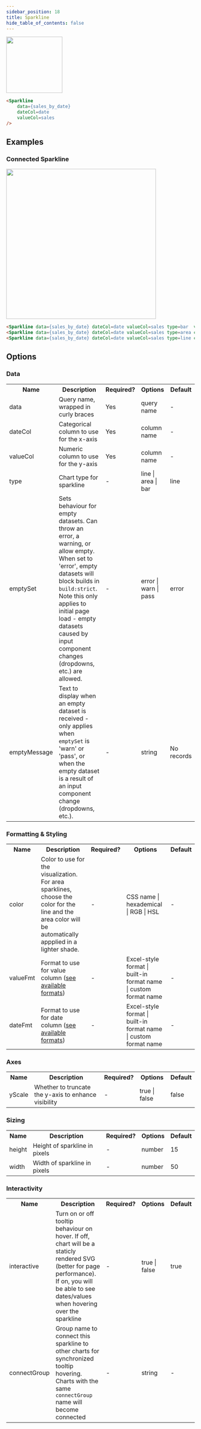 ```yaml
---
sidebar_position: 18
title: Sparkline
hide_table_of_contents: false
---
```


<img src="/img/sparkline-basic.png" width="150"/>

```markdown
<Sparkline 
    data={sales_by_date} 
    dateCol=date 
    valueCol=sales 
/>
```

## Examples

### Connected Sparkline

<img src="/img/sparkline-connected.gif" width="400"/>

```html
<Sparkline data={sales_by_date} dateCol=date valueCol=sales type=bar  valueFmt=eur dateFmt=mmm connectGroup=mysparkline/>
<Sparkline data={sales_by_date} dateCol=date valueCol=sales type=area color=maroon valueFmt=eur dateFmt=mmm connectGroup=mysparkline/>
<Sparkline data={sales_by_date} dateCol=date valueCol=sales type=line color=purple valueFmt=eur dateFmt=mmm connectGroup=mysparkline/>
```

## Options

### Data

<table>						 
<tr>	<th class='tleft'>Name</th>	<th class='tleft'>Description</th>	<th>Required?</th>	<th>Options</th>	<th>Default</th>	</tr>
<tr>	<td>data</td>	<td>Query name, wrapped in curly braces</td>	<td class='tcenter'>Yes</td>	<td class='tcenter'>query name</td>	<td class='tcenter'>-</td>	</tr>
<tr>	<td>dateCol</td>	<td>Categorical column to use for the x-axis</td>	<td class='tcenter'>Yes</td>	<td class='tcenter'>column name</td>	<td class='tcenter'>-</td>	</tr>
<tr>	<td>valueCol</td>	<td>Numeric column to use for the y-axis</td>	<td class='tcenter'>Yes</td>	<td class='tcenter'>column name</td>	<td class='tcenter'>-</td>	</tr>
<tr>	<td>type</td>	<td>Chart type for sparkline</td>	<td class='tcenter'>-</td>	<td class='tcenter'>line | area | bar</td>	<td class='tcenter'>line</td>	</tr>
<tr>	<td>emptySet</td>	<td>Sets behaviour for empty datasets. Can throw an error, a warning, or allow empty. When set to 'error', empty datasets will block builds in <code>build:strict</code>. Note this only applies to initial page load - empty datasets caused by input component changes (dropdowns, etc.) are allowed.</td>	<td class='tcenter'>-</td>	<td class='tcenter'>error | warn | pass</td>	<td class='tcenter'>error</td>	</tr>
<tr>	<td>emptyMessage</td>	<td>Text to display when an empty dataset is received - only applies when <code>emptySet</code> is 'warn' or 'pass', or when the empty dataset is a result of an input component change (dropdowns, etc.).</td>	<td class='tcenter'>-</td>	<td class='tcenter'>string</td>	<td class='tcenter'>No records</td>	</tr>
</table>

### Formatting & Styling

<table>						 
<tr>	<th class='tleft'>Name</th>	<th class='tleft'>Description</th>	<th>Required?</th>	<th>Options</th>	<th>Default</th>	</tr>
<tr>	<td>color</td>	<td>Color to use for the visualization. For area sparklines, choose the color for the line and the area color will be automatically appplied in a lighter shade.</td>	<td class='tcenter'>-</td>	<td class='tcenter'>CSS name | hexademical | RGB | HSL</td>	<td class='tcenter'>-</td>	</tr>
<tr>	<td>valueFmt</td>	<td>Format to use for value column (<a href='/core-concepts/formatting'>see available formats</a>)</td>	<td class='tcenter'>-</td>	<td class='tcenter'>Excel-style format | built-in format name | custom format name</td>	<td class='tcenter'>-</td>	</tr>
<tr>	<td>dateFmt</td>	<td>Format to use for date column (<a href='/core-concepts/formatting'>see available formats</a>)</td>	<td class='tcenter'>-</td>	<td class='tcenter'>Excel-style format | built-in format name | custom format name</td>	<td class='tcenter'>-</td>	</tr>

</table>

### Axes
<table>						 
<tr>	<th class='tleft'>Name</th>	<th class='tleft'>Description</th>	<th>Required?</th>	<th>Options</th>	<th>Default</th>	</tr>
<tr>	<td>yScale</td>	<td>Whether to truncate the y-axis to enhance visibility</td>	<td class='tcenter'>-</td>	<td class='tcenter'>true | false</td>	<td class='tcenter'>false</td>	</tr>
</table>

### Sizing

<table>						 
<tr>	<th class='tleft'>Name</th>	<th class='tleft'>Description</th>	<th>Required?</th>	<th>Options</th>	<th>Default</th>	</tr>
    <tr>
        <td>height</td>
        <td>Height of sparkline in pixels</td>
        <td class='tcenter'>-</td>
        <td class='tcenter'>number</td>
        <td class='tcenter'>15</td>
    </tr>
    <tr>
        <td>width</td>
        <td>Width of sparkline in pixels</td>
        <td class='tcenter'>-</td>
        <td class='tcenter'>number</td>
        <td class='tcenter'>50</td>
    </tr>
</table>

### Interactivity

<table>						 
<tr>	<th class='tleft'>Name</th>	<th class='tleft'>Description</th>	<th>Required?</th>	<th>Options</th>	<th>Default</th>	</tr>
<tr>	<td>interactive</td>	<td>Turn on or off tooltip behaviour on hover. If off, chart will be a staticly rendered SVG (better for page performance). If on, you will be able to see dates/values when hovering over the sparkline</td>	<td class='tcenter'>-</td>	<td class='tcenter'>true | false</td>	<td class='tcenter'>true</td>	</tr>
    <tr>	
        <td>connectGroup</td>	
        <td>Group name to connect this sparkline to other charts for synchronized tooltip hovering. Charts with the same <code>connectGroup</code> name will become connected</td>	
        <td class='tcenter'>-</td>	
        <td class='tcenter'>string</td>	
        <td class='tcenter'>-</td>	
    </tr>
</table>